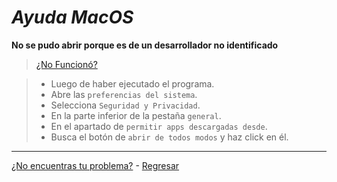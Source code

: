 # _Ayuda MacOS_
**No se pudo abrir porque es de un desarrollador no identificado**
> [¿No Funcionó?](https://github.com/shernandezz/zoom-links#mi-problema-no-fue-resuelto-por-la-ayuda)

>+ Luego de haber ejecutado el programa.
>+ Abre las `preferencias del sistema`.
>+ Selecciona `Seguridad y Privacidad`.
>+ En la parte inferior de la pestaña `general`.
>+ En el apartado de `permitir apps descargadas desde`.
>+ Busca el botón de `abrir de todos modos` y haz click en él.


***
[¿No encuentras tu problema?](https://github.com/shernandezz/zoom-links#mi-problema-no-está-listado) - [Regresar](https://github.com/shernandezz/zoom-links#ayuda)